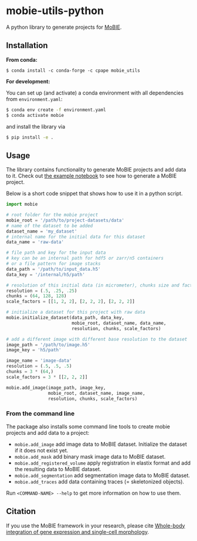 # mobie-utils-python

A python library to generate projects for [MoBIE](https://github.com/mobie-org/mobie).


## Installation

**From conda:**

```
$ conda install -c conda-forge -c cpape mobie_utils
```

**For development:**

You can set up (and activate) a conda environment with all dependencies from `environment.yaml`:
```sh
$ conda env create -f environment.yaml
$ conda activate mobie
```
and  install the library via
```sh
$ pip install -e .
```

## Usage

The library contains functionality to generate MoBIE projects and add data to it.
Check out [the example notebook](https://github.com/mobie/mobie-utils-python/blob/master/examples/create_mobie_project.ipynb) to see how to generate a MoBIE project.

Below is a short code snippet that shows how to use it in a python script.

```python
import mobie

# root folder for the mobie project
mobie_root = '/path/to/project-datasets/data'
# name of the dataset to be added
dataset_name = 'my_dataset'
# internal name for the initial data for this dataset
data_name = 'raw-data'

# file path and key for the input data
# key can be an internal path for hdf5 or zarr/n5 containers
# or a file pattern for image stacks
data_path = '/path/to/input_data.h5'
data_key = '/internal/h5/path'

# resolution of this initial data (in micrometer), chunks size and factors for down-scaling
resolution = (.5, .25, .25)
chunks = (64, 128, 128)
scale_factors = [[1, 2, 2], [2, 2, 2], [2, 2, 2]]

# initialize a dataset for this project with raw data
mobie.initialize_dataset(data_path, data_key,
                         mobie_root, dataset_name, data_name,
                         resolution, chunks, scale_factors)

# add a different image with different base resolution to the dataset
image_path = '/path/to/image.h5'
image_key = 'h5/path'

image_name = 'image-data'
resolution = (.5, .5, .5)
chunks = 3 * (64,)
scale_factors = 3 * [[2, 2, 2]]

mobie.add_image(image_path, image_key,
                mobie_root, dataset_name, image_name,
                resolution, chunks, scale_factors)

```

### From the command line

The package also installs some command line tools to create mobie projects and add data to a project:
- `mobie.add_image` add image data to MoBIE dataset. Initialize the dataset if it does not exist yet.
- `mobie.add_mask` add binary mask image data to MoBIE dataset. 
- `mobie.add_registered_volume` apply registration in elastix format and add the resulting data to MoBIE dataset.
- `mobie.add_segmentation` add segmentation image data to MoBIE dataset.
- `mobie.add_traces` add data containing traces (= skeletonized objects).

Run `<COMMAND-NAME> --help` to get more information on how to use them.


## Citation

If you use the MoBIE framework in your research, please cite [Whole-body integration of gene expression and single-cell morphology](https://www.biorxiv.org/content/10.1101/2020.02.26.961037v1).
